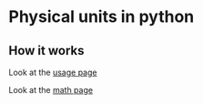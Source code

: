 # Physical units in python

## How it works

Look at the [usage page](https://ndeutschmann.github.io/py-units/usage.html)

Look at the [math page](https://ndeutschmann.github.io/py-units/math.html)
